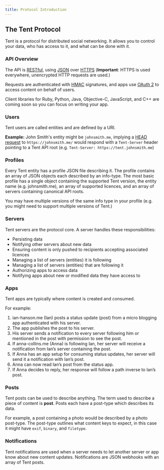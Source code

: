 ```yaml
---
title: Protocol Introduction
---
```


## The Tent Protocol

Tent is a protocol for distributed social networking. It allows you to control
your data, who has access to it, and what can be done with it.


### API Overview

The API is
[RESTful](http://en.wikipedia.org/wiki/Representational_state_transfer#RESTful_web_services),
using [JSON](http://en.wikipedia.org/wiki/JSON) over
[HTTPS](http://en.wikipedia.org/wiki/HTTPS) (**Important**: HTTPS is used
everywhere, unencrypted HTTP requests are used.)

Requests are authenticated with [HMAC](http://en.wikipedia.org/wiki/Hash-based_message_authentication_code)
signatures, and apps use [OAuth 2](http://en.wikipedia.org/wiki/OAuth) to access
content on behalf of users.

Client libraries for Ruby, Python, Java, Objective-C, JavaScript, and C++ are coming
soon so you can focus on writing your app.


### Users

Tent users are called entities and are defined by a URI.

**Example:** John Smith's entity might be `johnsmith.me`, implying a [HEAD
request](http://en.wikipedia.org/wiki/HEAD_%28HTTP%29#Request_methods) to
`https://johnsmith.me/` would respond with a `Tent-Server` header pointing to
a Tent API root (e.g. `Tent-Server: https://tent.johnsmith.me`)


### Profiles

Every Tent entity has a profile JSON file describing it. The profile contains an
array of JSON objects each described by an info-type. The most basic profile has
a single object containing the supported Tent version, the entity name (e.g.
johnsmith.me), an array of supported licences, and an array of servers
containing canonical API roots.

You may have multiple versions of the same info type in your profile (e.g. you
might need to support multiple versions of Tent.)


### Servers

Tent servers are the protocol core. A server handles these responsibilities:

- Persisting data
- Notifying other servers about new data
- Ensuring content is only pushed to recipients accepting associated licences
- Managing a list of servers (entities) it is following
- Managing a list of servers (entities) that are following it
- Authorizing apps to access data
- Notifying apps about new or modified data they have access to


### Apps

Tent apps are typically where content is created and consumed.

For example:

1. ian-hanson.me (Ian) posts a status update (post) from a micro blogging app authenticated with his server.
2. The app publishes the post to his server.
3. His server sends a notification to every server following him or mentioned in the post with permission to see the post.
4. If anna-collins.me (Anna) is following Ian, her server will receive a notification from Ian’s server containing the post.
5. If Anna has an app setup for consuming status updates, her server will send it a notification with Ian’s post.
6. Anna can now read Ian’s post from the status app.
7. If Anna decides to reply, her response will follow a path inverse to Ian’s post.


### Posts

Tent posts can be used to describe anything. The term used to describe a piece
of content is __post__. Posts each have a post-type which describes its data.

For example, a post containing a photo would be described by a photo post-type.
The post-type outlines what content keys to expect, in this case it might have
`exif`, `binary`, and `filetype`.


### Notifications

Tent notifications are used when a server needs to let another server or app
know about new content updates. Notifications are JSON webhooks with an array of
Tent posts.
